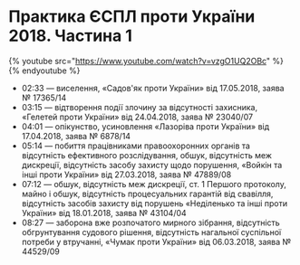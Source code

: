 # Практика ЄСПЛ проти України 2018. Частина 1
{% youtube src="https://www.youtube.com/watch?v=vzgO1UQ2OBc" %}{% endyoutube %}
<!--
<div class="embed-responsive embed-responsive-16by9">
  <iframe class="embed-responsive-item" src="https://www.youtube.com/embed/vzgO1UQ2OBc?rel=0" allowfullscreen></iframe>
<br />
</div>
-->
* 02:33 — виселення, «Садов'як проти України» від 17.05.2018, заява № 17365/14 
* 03:15 — відтворення події злочину за відсутності захисника, «Гелетей проти України» від 24.04.2018, заява № 23040/07 
* 04:01 —  опікунство, усиновлення «Лазоріва проти України» від 17.04.2018, заява № 6878/14 
* 05:14 — побиття працівниками правоохоронних органів та відсутність ефективного розслідування, обшук, відсутність меж дискреції, відсутність засобу захисту щодо порушення,  «Войкін та інші проти України» від 27.03.2018, заява № 47889/08 
* 07:12 — обшук, відсутність меж дискреції, ст. 1 Першого протоколу, майно і обшук, відсутність процесуальних гарантій від свавілля, відсутність засобів захисту від порушень «Неділенько та інші проти України» від 18.01.2018, заява № 43104/04
* 08:27 — заборона вже розпочатого мирного зібрання, відсутність обгрунтування судового рішення, відсутність нагальної суспільної потреби у втручанні, «Чумак проти України» від 06.03.2018, заява № 44529/09